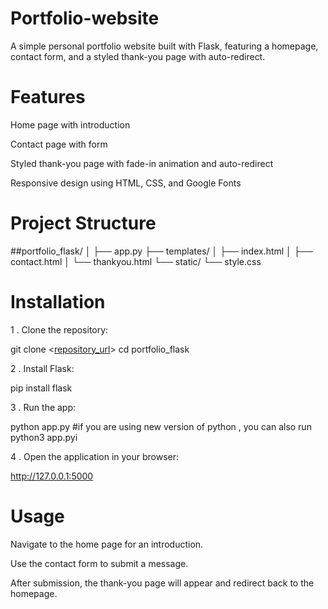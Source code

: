 # Portfolio-website
A simple personal portfolio website built with Flask, featuring a homepage, contact form, and a styled thank-you page with auto-redirect.

# Features
Home page with introduction


Contact page with form


Styled thank-you page with fade-in animation and auto-redirect


Responsive design using HTML, CSS, and Google Fonts


# Project Structure
##portfolio_flask/
│
├── app.py
├── templates/
│   ├── index.html
│   ├── contact.html
│   └── thankyou.html
└── static/
    └── style.css
    
# Installation
1 . Clone the repository:

git clone <[repository_url](https://github.com/Madhumad36/portofolio_flask_website)>
cd portfolio_flask


2 . Install Flask:

pip install flask


3 . Run the app:

python app.py
#if you are using new version of python , you can also run
python3 app.pyi 


4 . Open the application in your browser:

http://127.0.0.1:5000


# Usage
Navigate to the home page for an introduction.


Use the contact form to submit a message.


After submission, the thank-you page will appear and redirect back to the homepage.
